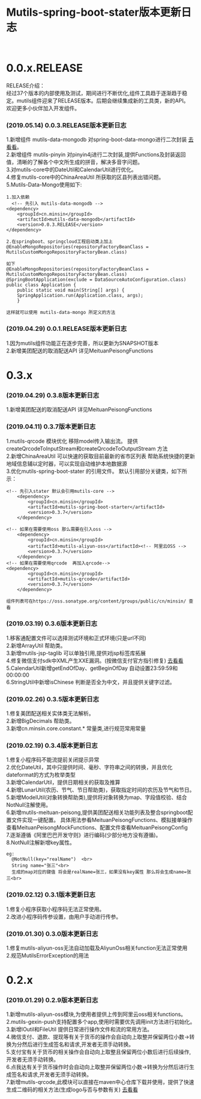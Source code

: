 # Mutils-spring-boot-stater版本更新日志<br><br>

# 0.0.x.RELEASE
RELEASE介绍：<br>
经过37个版本的内部使用及测试，期间进行不断优化,组件工具趋于逐渐趋于稳定。mutils组件迎来了RELEASE版本。后期会继续集成新的工具类，新的API。<br>
欢迎更多小伙伴加入开发组件。<br>

### (2019.05.14) 0.0.3.RELEASE版本更新日志<br>
1.新增组件 mutils-data-mongodb  对spring-boot-data-mongo进行二次封装 [去看看](https://mvnrepository.com/artifact/cn.minsin/mutils-data-mongodb)。<br>
2.新增组件 mutils-pinyin 对pinyin4j进行二次封装,提供Functions及封装返回值，清晰的了解各个中文所生成的拼音，解决多音字问题。<br>
3.对mutils-core中的DateUtil和CalendarUtil进行优化。<br>
4.修复mutils-core中的ChinaAreaUtil 所获取的区县列表出错问题。<br>
5.Mutils-Data-Mongo使用如下:
```
1.加入依赖
  <!-- 先引入 mutils-data-mongodb -->
<dependency>
    <groupId>cn.minsin</groupId>
    <artifactId>mutils-data-mongodb</artifactId>
    <version>0.0.3.RELEASE</version>
</dependency>

2.在springboot、springcloud工程启动类上加上
@EnableMongoRepositories(repositoryFactoryBeanClass = MutilsCustomMongoRepositoryFactoryBean.class)

如下
@EnableMongoRepositories(repositoryFactoryBeanClass = MutilsCustomMongoRepositoryFactoryBean.class)
@SpringBootApplication(exclude = DataSourceAutoConfiguration.class)
public class Application {
    public static void main(String[] args) {
	SpringApplication.run(Application.class, args);
    }

这样就可以使用 mutils-data-mongo 所定义的方法
```
### (2019.04.29) 0.0.1.RELEASE版本更新日志<br>
1.因为mutils组件功能正在逐步完善，所以更新为SNAPSHOT版本<br>
2.新增美团配送的取消配送API  详见MeituanPeisongFunctions<br>


# 0.3.x
### (2019.04.29) 0.3.8版本更新日志<br>
1.新增美团配送的取消配送API  详见MeituanPeisongFunctions

### (2019.04.11) 0.3.7版本更新日志<br>
1.mutils-qrcode 模块优化 移除model传入输出流。 提供createQrcodeToInputStream和createQrcodeToOutputStream 方法<br>
2.新增ChinaAreaUtil 可以快速的获取目前最新的省市区列表 帮助系统快捷的更新地域信息辅以定时器，可以实现自动维护本地数据源<br>
3.优化mutils-spring-boot-stater 的引用文件。 默认引用部分关键类，如下所示：
```
<!-- 先引入stater 默认会引用mutils-core -->
	<dependency>
		<groupId>cn.minsin</groupId>
		<artifactId>mutils-spring-boot-starter</artifactId>
		<version>0.3.7</version> 
	</dependency>

<!-- 如果在需要使用oss 那么需要在引入oss -->
	<dependency>
		<groupId>cn.minsin</groupId>
		<artifactId>mutils-aliyun-oss</artifactId><!-- 阿里云OSS -->
		<version>0.3.7</version>
	</dependency>
<!-- 如果在需要使用qrcode  再加入qrcode-->
<dependency>
		<groupId>cn.minsin</groupId>
		<artifactId>mutils-qrcode</artifactId>
		<version>0.3.7</version>
	</dependency>

组件列表可在https://oss.sonatype.org/content/groups/public/cn/minsin/ 查看
```

### (2019.03.19) 0.3.6版本更新日志<br>
1.移客通配置文件可以选择测试环境和正式环境(只是url不同)<br>
2.新增ArrayUtil 帮助类。<br>
3.新增mutils-jsp-taglib 可以单独引用,提供对jsp标签库拓展<br>
4.修复微信支付sdk中XML产生XXE漏洞。(按微信支付官方指引修复) [去看看](https://pay.weixin.qq.com/wiki/doc/api/micropay.php?chapter=23_5)<br>
5.CalendarUtil新增getEndOfDay、getBeginOfDay 自动设置23:59:59和00:00:00<br>
6.StringUtil中新增isChinese 判断是否全为中文，并且提供关键字过滤。<br>


### (2019.02.26) 0.3.5版本更新日志<br>
1.修复美团配送相关实体类无法解析。<br>
2.新增BigDecimals 帮助类。<br>
3.新增cn.minsin.core.constant.* 常量类,进行规范常用常量<br>

### (2019.02.19) 0.3.4版本更新日志<br>
1.修复小程序码不能流提前关闭提示异常<br>
2.优化DateUtil，其中只提供时间、毫秒、字符串之间的转换，并且优化dateformat的方式为枚举类型<br>
3.新增CalendarUtil，提供日期相关的获取及推算<br>
4.新增LunarUtil(农历、节气、节日帮助类)，获取指定时间的农历及节气和节日。<br>
5.新增ModelUtil(对象转换帮助类),提供将对象转换为map、字段值校验、结合NotNull注解使用。<br>
6.新增mutils-meituan-peisong,提供美团配送相关功能列表及整合springboot配置文件实现一键配置。
具体用法参看MeituanPeisongFunctions、模拟接单操作查看MeituanPeisongMockFunctions、配置文件查看MeituanPeisongConfig
<br>
7.逐渐遵循《阿里巴巴开发守则》进行编码(少部分地方没有遵循)。<br>
8.NotNull注解新增key属性。<br>
```
eg:
  @NotNull(key="realName")  <br>
  String name="张三"<br>
  生成的map对应的键值 将会是realName=张三，如果没有key属性 那么将会生成name=张三<br> 
```
### (2019.02.12) 0.3.1版本更新日志<br>
1.修复小程序获取小程序码无法正常使用。<br>
2.改进小程序码传参设置，由用户手动进行传参。<br>

### (2019.01.30) 0.3.0版本更新日志<br>
1.修复mutils-aliyun-oss无法自动加载及AliyunOss相关function无法正常使用<br>
2.规范MutilsErrorException的用法



# 0.2.x
### (2019.01.29) 0.2.9版本更新日志<br>
1.新增mutils-aliyun-oss模块,为使用者提供上传到阿里云oss相关functions。<br>
2.mutils-gexin-push支持配置多个app,使用时需要优先调用init方法进行初始化。<br>
3.新增IOutil和FileUtil 提供日常进行操作文件和流的常用方法。<br>
4.微信支付、退款、提现等有关于货币的操作会自动向上取整并保留两位小数->转换为分然后进行生成签名和请求,开发者无须手动转换。<br>
5.支付宝有关于货币的相关操作会自动向上取整且保留两位小数后进行后续操作,开发者无须手动转换。<br>
6.点我达有关于货币操作时会自动向上取整并保留两位小数->转换为分然后进行生成签名和请求,开发者无须手动转换。<br>
7.新增mutils-qrcode,此模块可以直接在maven中心仓库下载并使用，提供了快速生成二维码的相关方法(生成logo与否与参数有关) [去看看](https://mvnrepository.com/artifact/cn.minsin/mutils-qrcode/0.2.8)<br>



